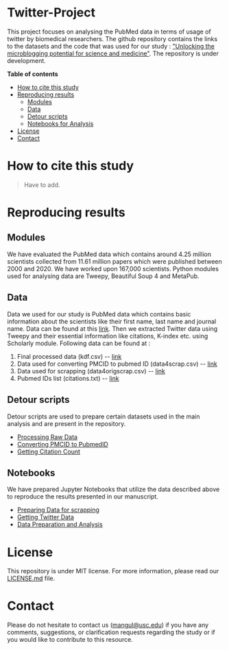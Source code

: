 # Twitter-Project
This project focuses on analysing the PubMed data in terms of usage of twitter by biomedical researchers. The github repository contains the links to the datasets 
and the code that was used for our study : ["Unlocking the microblogging potential for science and medicine"](). The repository is under development. 

**Table of contents**

* [How to cite this study](#how-to-cite-this-study)
* [Reproducing results](#reproducing-results)
  * [Modules](#modules)
  * [Data](#data)
  * [Detour scripts](#scripts)
  * [Notebooks for Analysis](#notebooks-and-figures)
* [License](#license)
* [Contact](#contact)


# How to cite this study

> Have to add.


# Reproducing results

## Modules

We have evaluated the PubMed data which contains around 4.25 million scientists collected from 11.61 million papers which were published between 2000 and 2020. We have worked upon 167,000 scientists. Python modules 
used for analysing data are Tweepy, Beautiful Soup 4 and MetaPub. 

## Data

Data we used for our study is PubMed data which contains basic information about the scientists like their first name, last name and journal name. Data can be found at this [link](https://github.com/smangul1/data_reusability). Then we extracted Twitter data using Tweepy and their essential information like citations, K-index etc. using Scholarly module. Following data can be found at : 

1. Final processed data (kdf.csv) -- [link](https://github.com/Mangul-Lab-USC/Twitter-editorial)
2. Data used for converting PMCID to pubmed ID (data4scrap.csv) -- [link](https://drive.google.com/file/d/1IPRxbGCvZH3eaYuJ6iyw8fUwdN6x6fu1/view?usp=sharing)
3. Data used for scrapping (data4origscrap.csv) -- [link](https://drive.google.com/file/d/1pik_kEL2N7qdVz8E28gexRbFTkBQI2-v/view?usp=sharing)
4. Pubmed IDs list (citations.txt) -- [link](https://github.com/Mangul-Lab-USC/Twitter-editorial)

## Detour scripts

Detour scripts are used to prepare certain datasets used in the main analysis and are present in the repository. 

* [Processing Raw Data](https://github.com/Mangul-Lab-USC/Twitter-editorial)
* [Converting PMCID to PubmedID](https://github.com/Mangul-Lab-USC/Twitter-editorial)
* [Getting Citation Count](https://github.com/Mangul-Lab-USC/Twitter-editorial)

## Notebooks

We have prepared Jupyter Notebooks that utilize the data described above to reproduce the results presented in our manuscript.

* [Preparing Data for scrapping](https://github.com/Mangul-Lab-USC/Twitter-editorial)
* [Getting Twitter Data](https://github.com/Mangul-Lab-USC/Twitter-editorial)
* [Data Preparation and Analysis](https://github.com/Mangul-Lab-USC/Twitter-editorial)


# License

This repository is under MIT license. For more information, please read our [LICENSE.md](LICENSE) file.


# Contact

Please do not hesitate to contact us (mangul@usc.edu) if you have any comments, suggestions, or clarification requests regarding the study or if you would like to contribute to this resource.